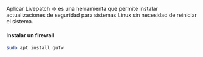Aplicar Livepatch -> es una herramienta que permite instalar actualizaciones de seguridad para sistemas Linux sin necesidad de reiniciar el sistema.

#### Instalar un firewall
``` bash
sudo apt install gufw
```
